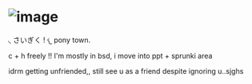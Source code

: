 # ![image](https://media.discordapp.net/attachments/1175735024201515090/1341170705127047259/tumblr_ofvu8avuET1rv8mpzo2_1280.jpg?ex=67b5aecd&is=67b45d4d&hm=5e97876092495b7eb38a7909ed211b7493438ae67ecbb2913a63f0de5772086b&)

◟ さいぎく !
𐔌 pony town.

c + h freely !!  I'm mostly in bsd, i move into ppt + sprunki area

idrm getting unfriended,, still see u as a friend despite ignoring u..sjghs 
